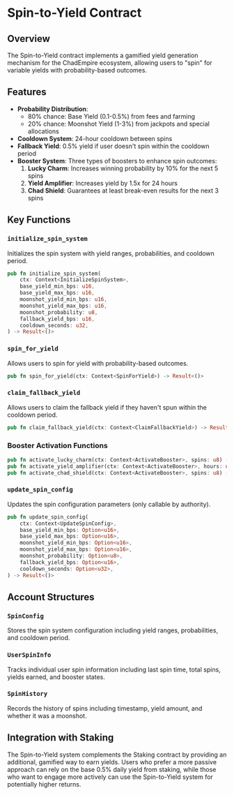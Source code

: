 # Spin-to-Yield Contract

## Overview

The Spin-to-Yield contract implements a gamified yield generation mechanism for the ChadEmpire ecosystem, allowing users to "spin" for variable yields with probability-based outcomes.

## Features

- **Probability Distribution**:
  - 80% chance: Base Yield (0.1-0.5%) from fees and farming
  - 20% chance: Moonshot Yield (1-3%) from jackpots and special allocations
- **Cooldown System**: 24-hour cooldown between spins
- **Fallback Yield**: 0.5% yield if user doesn't spin within the cooldown period
- **Booster System**: Three types of boosters to enhance spin outcomes:
  1. **Lucky Charm**: Increases winning probability by 10% for the next 5 spins
  2. **Yield Amplifier**: Increases yield by 1.5x for 24 hours
  3. **Chad Shield**: Guarantees at least break-even results for the next 3 spins

## Key Functions

### `initialize_spin_system`
Initializes the spin system with yield ranges, probabilities, and cooldown period.

```rust
pub fn initialize_spin_system(
    ctx: Context<InitializeSpinSystem>,
    base_yield_min_bps: u16,
    base_yield_max_bps: u16,
    moonshot_yield_min_bps: u16,
    moonshot_yield_max_bps: u16,
    moonshot_probability: u8,
    fallback_yield_bps: u16,
    cooldown_seconds: u32,
) -> Result<()>
```

### `spin_for_yield`
Allows users to spin for yield with probability-based outcomes.

```rust
pub fn spin_for_yield(ctx: Context<SpinForYield>) -> Result<()>
```

### `claim_fallback_yield`
Allows users to claim the fallback yield if they haven't spun within the cooldown period.

```rust
pub fn claim_fallback_yield(ctx: Context<ClaimFallbackYield>) -> Result<()>
```

### Booster Activation Functions

```rust
pub fn activate_lucky_charm(ctx: Context<ActivateBooster>, spins: u8) -> Result<()>
pub fn activate_yield_amplifier(ctx: Context<ActivateBooster>, hours: u8) -> Result<()>
pub fn activate_chad_shield(ctx: Context<ActivateBooster>, spins: u8) -> Result<()>
```

### `update_spin_config`
Updates the spin configuration parameters (only callable by authority).

```rust
pub fn update_spin_config(
    ctx: Context<UpdateSpinConfig>,
    base_yield_min_bps: Option<u16>,
    base_yield_max_bps: Option<u16>,
    moonshot_yield_min_bps: Option<u16>,
    moonshot_yield_max_bps: Option<u16>,
    moonshot_probability: Option<u8>,
    fallback_yield_bps: Option<u16>,
    cooldown_seconds: Option<u32>,
) -> Result<()>
```

## Account Structures

### `SpinConfig`
Stores the spin system configuration including yield ranges, probabilities, and cooldown period.

### `UserSpinInfo`
Tracks individual user spin information including last spin time, total spins, yields earned, and booster states.

### `SpinHistory`
Records the history of spins including timestamp, yield amount, and whether it was a moonshot.

## Integration with Staking

The Spin-to-Yield system complements the Staking contract by providing an additional, gamified way to earn yields. Users who prefer a more passive approach can rely on the base 0.5% daily yield from staking, while those who want to engage more actively can use the Spin-to-Yield system for potentially higher returns.

